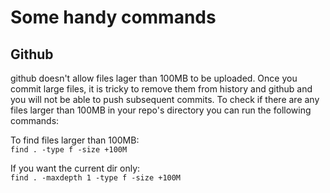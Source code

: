 # Some handy commands

## Github
github doesn't allow files lager than 100MB to be uploaded. Once you commit large files, it is tricky to remove them from history and github and you will not be able to push subsequent commits. To check if there are any files larger than 100MB in your repo's directory you can run the following commands:   

To find files larger than 100MB:   
`find . -type f -size +100M`   

If you want the current dir only:   
`find . -maxdepth 1 -type f -size +100M`   